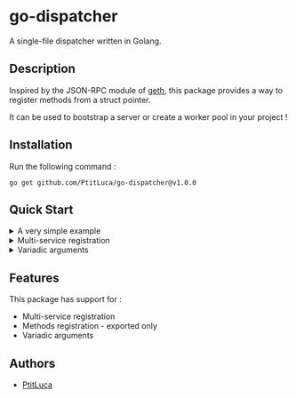 # go-dispatcher

A single-file dispatcher written in Golang.

## Description

Inspired by the JSON-RPC module of [geth](https://github.com/ethereum/go-ethereum), this package provides a way to
register methods from a struct pointer.

It can be used to bootstrap a server or create a worker pool in your project !

## Installation

Run the following command :
````shell
go get github.com/PtitLuca/go-dispatcher@v1.0.0
````

## Quick Start

<details>
<summary>A very simple example</summary>

````go
package main

import (
	"fmt"
	"github.com/PtitLuca/go-dispatcher/dispatcher"
	"log"
)

type T struct {
}

func (t *T) Example(a, b int) int {
	return a + b
}

func main() {
	d := dispatcher.New()
	err := d.Register("Test", &T{})
	if err != nil {
		log.Fatalln(err)
	}

	output, err := d.Run("Test", "Example", 1, 2)
	if err != nil {
		log.Fatalln(err)
	}

	fmt.Println(output[0].Int())
}
````

After running, you should get this in your terminal :
````shell
3
````

</details>

<details>
<summary>Multi-service registration</summary>

````go
package main

import (
	"fmt"
	"github.com/PtitLuca/go-dispatcher/dispatcher"
	"log"
)

type X struct {
}

func (x *X) Example2(a, b string) string {
	return a + b
}

type T struct {
}

func (t *T) Example(a, b int) int {
	return a + b
}

func main() {
	d := dispatcher.New()
	err := d.Register("Test", &T{})
	if err != nil {
		log.Fatalln(err)
	}

	err = d.Register("TestX", &X{})
	if err != nil {
		log.Fatalln(err)
	}

	output, err := d.Run("Test", "Example", 1, 2)
	if err != nil {
		log.Fatalln(err)
	}

	fmt.Println(output[0].Int())

	output, err = d.Run("TestX", "Example2", "Hello", "World")
	if err != nil {
		log.Fatalln(err)
	}

	fmt.Println(output[0].String())
}
````

After running, you should get this in your terminal :
````shell
3
HelloWorld
````

</details>

<details>
<summary>Variadic arguments</summary>

````go
package main

import (
	"fmt"
	"github.com/PtitLuca/go-dispatcher/dispatcher"
	"log"
)

type T struct {
}

func (t *T) ExampleVariadic(a int, b ...string) int {
	return a + len(b)
}

func main() {
	d := dispatcher.New()
	err := d.Register("Test", &T{})
	if err != nil {
		log.Fatalln(err)
	}

	output, err := d.Run("Test", "ExampleVariadic", 1, "These", "Are", "Variadic", "Arguments")
	if err != nil {
		log.Fatalln(err)
	}

	fmt.Println(output[0].Int())
}
````

After running, you should get this in your terminal :
````shell
5
````

</details>

## Features

This package has support for :

- Multi-service registration
- Methods registration - exported only
- Variadic arguments

## Authors

- [PtitLuca](https://github.com/PtitLuca)

